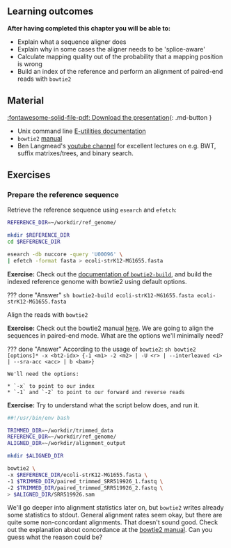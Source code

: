 ## Learning outcomes

**After having completed this chapter you will be able to:**

- Explain what a sequence aligner does
- Explain why in some cases the aligner needs to be 'splice-aware'
- Calculate mapping quality out of the probability that a mapping position is wrong
- Build an index of the reference and perform an alignment of paired-end reads with `bowtie2`

## Material

[:fontawesome-solid-file-pdf: Download the presentation](../assets/pdf/read_alignment.pdf){: .md-button }

* Unix command line [E-utilities documentation](https://www.ncbi.nlm.nih.gov/books/NBK179288/)
* `bowtie2` [manual](http://bowtie-bio.sourceforge.net/bowtie2/manual.shtml#command-line)
* Ben Langmead's [youtube channel](https://www.youtube.com/channel/UCrDmN9uRVJR7KM8aRE_58Zw) for excellent lectures on e.g. BWT, suffix matrixes/trees, and binary search. 

## Exercises

### Prepare the reference sequence

Retrieve the reference sequence using `esearch` and `efetch`:

```sh
REFERENCE_DIR=~/workdir/ref_genome/

mkdir $REFERENCE_DIR
cd $REFERENCE_DIR

esearch -db nuccore -query 'U00096' \
| efetch -format fasta > ecoli-strK12-MG1655.fasta
```

**Exercise:** Check out the [documentation of `bowtie2-build`](http://bowtie-bio.sourceforge.net/bowtie2/manual.shtml#the-bowtie2-build-indexer), and build the indexed reference genome with bowtie2 using default options.

??? done "Answer"
    ```sh
    bowtie2-build ecoli-strK12-MG1655.fasta ecoli-strK12-MG1655.fasta
    ```

Align the reads with `bowtie2`

**Exercise:** Check out the bowtie2 manual [here](http://bowtie-bio.sourceforge.net/bowtie2/manual.shtml#command-line). We are going to align the sequences in paired-end mode. What are the options we'll minimally need?

??? done "Answer"
    According to the usage of `bowtie2`:
    ```sh
    bowtie2 [options]* -x <bt2-idx> {-1 <m1> -2 <m2> | -U <r> | --interleaved <i> | --sra-acc <acc> | b <bam>}
    ```

    We'll need the options:

    * `-x` to point to our index
    * `-1` and `-2` to point to our forward and reverse reads

**Exercise:** Try to understand what the script below does, and run it.

```sh
##!/usr/bin/env bash

TRIMMED_DIR=~/workdir/trimmed_data
REFERENCE_DIR=~/workdir/ref_genome/
ALIGNED_DIR=~/workdir/alignment_output

mkdir $ALIGNED_DIR

bowtie2 \
-x $REFERENCE_DIR/ecoli-strK12-MG1655.fasta \
-1 $TRIMMED_DIR/paired_trimmed_SRR519926_1.fastq \
-2 $TRIMMED_DIR/paired_trimmed_SRR519926_2.fastq \
> $ALIGNED_DIR/SRR519926.sam
```

We'll go deeper into alignment statistics later on, but `bowtie2` writes already some statistics to stdout. General alignment rates seem okay, but there are quite some non-concordant alignments. That doesn't sound good. Check out the explanation about concordance at the [bowtie2 manual](http://bowtie-bio.sourceforge.net/bowtie2/manual.shtml#concordant-pairs-match-pair-expectations-discordant-pairs-dont). Can you guess what the reason could be?

